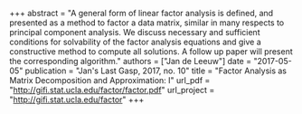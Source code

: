 +++
abstract = "A general form of linear factor analysis is defined, and presented as a method to factor a data matrix, similar in many respects to principal component analysis. We discuss necessary and sufficient conditions for solvability of the factor analysis equations and give a constructive method to compute all solutions. A follow up paper will present the corresponding algorithm."
authors = ["Jan de Leeuw"]
date = "2017-05-05"
publication = "Jan's Last Gasp, 2017, no. 10"
title = "Factor Analysis as Matrix Decomposition and Approximation: I"
url_pdf = "http://gifi.stat.ucla.edu/factor/factor.pdf"
url_project = "http://gifi.stat.ucla.edu/factor"
+++

